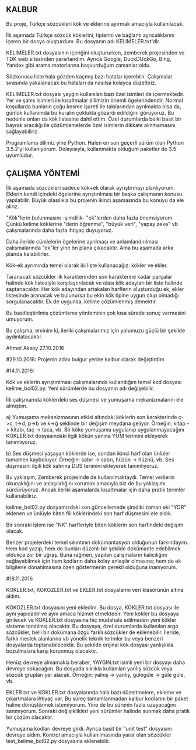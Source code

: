 ## KALBUR

Bu proje, Türkçe sözcükleri kök ve eklerine ayırmak amacıyla kullanılacak.

İlk aşamada Türkçe sözcük köklerini, tiplerini ve bağlantı ayrıcalıklarını içeren bir dosya oluşturdum.
Bu dosyanın adı KELIMELER.txt'dir.

KELIMELER.txt dosyasının içeriğini oluştururken, zemberek projesinden ve TDK web sitesinden yararlandım. Ayrıca Google, DuckDUckGo, Bing, Yandex gibi arama motorlarına başvurduğum zamanlar oldu.

Sözkonusu liste hala gözden kaçmış bazı hatalar içerebilir. Çalışmalar sırasında yakalanacak bu hataları da nasılsa kolayca düzeltiriz.

KELIMELER.txt dosyası yaygın kullanılan bazı özel isimleri de içermektedir. Yer ve şahıs isimleri ile kısaltmalar dilimizin önemli ögelerindendir. Normal koşullarda bunların çoğu kesme işareti ile takılarından ayrılmakta olsa da, günlük kullanımda bu kuralın çoklukla gözardı edildiğini görüyoruz. Bu nedenle onları da kök listesine dahil ettim. Özel durumlarda belki basit bir bayrak aracılığı ile çözümlemelerde özel isimlerin dikkate alınmamasını sağlayabiliriz.

Programlama dilimiz yine Python. Halen en son geçerli sürüm olan Python 3.5.2'yi kullanıyorum. Dolayısıyla, kullanmakta olduğum paketler de 3.5 uyumludur.

## ÇALIŞMA YÖNTEMİ

İlk aşamada sözcükleri sadece kök+ek olarak ayrıştırmayı planlıyorum. Eklerin kendi içindeki ögelerine ayrıştırılması bir başka çalışmanın konusu yapılabilir. Büyük olasılıkla bu projenin ikinci aşamasında bu konuyu da ele alırız.

"Kök"lerin bulunmasını -şimdilik- "ek"lerden daha fazla önemsiyorum. Çünkü kelime köklerine "derin öğrenme", "büyük veri", "yapay zeka" vb çalışmalarında daha fazla ihtiyaç duyuyoruz.

Daha ileride cümlelerin ögelerine ayrılması ve anlamlandırılması çalışmalarında "ek"ler yine ön plana çıkacaktır. Ama bu aşamada arka planda kalabilirler.

Kök-ek ayrımında temel olarak iki liste kullanacağız: kökler ve ekler.

Taranacak sözcükler ilk karakterinden son karakterine kadar parçalar halinde kök listesiyle karşılaştırılacak ve olası kök adayları bir liste halinde saptanacaktır. Her kök adayından artakalan harflerin oluşturduğu ek, ekler listesinde aranacak ve bulunursa bu ekin kök tipine uygun olup olmadığı sorgulanacaktır. Ek de uygunsa, kelime çözümlenmiş demektir.

Bu basitleştirilmiş çözümleme yönteminin çok kısa sürede sonuç vermesini umuyorum.

Bu çalışma, eminim ki, ileriki çalışmalarımız için yolumuzu güçlü bir şekilde aydınlatacaktır.

Ahmet Aksoy
27.10.2016

#29.10.2016: 
Projenin adını bulgur yerine kalbur olarak değiştirdim

#14.11.2016: 

Kök ve eklerin ayrıştırılması çalışmalarında kullandığım temel kod dosyası kelime_bol02.py. Yeni sürümlerde bu dosyanın adı değişebilir.

İlk çalışmamda köklerdeki ses düşmesi ve yumuşama mekanizmalarını ele almıştım. 

a) Yumuşama mekanizmasının etkisi altındaki köklerin son karakterinde ç->c, t->d, p->b ve k->ğ şeklinde bir değişim meydana geliyor. Örneğin: kitap -> kitabı, taç -> taca, vb.
Bir köke yumuşama uygulanıp uygulanmayacağını KOKLER.txt dosyasındaki ilgili kökün yanına YUM terimini ekleyerek tanımlıyoruz. 

b) Ses düşmesi yaşayan köklerde ise, sondan ikinci harf olan ünlüler tamamen kayboluyor. Örneğin: sabır -> sabrı, hüzün -> hüznü, vb. Ses düşmesini ilgili kök satırına DUS terimini ekleyerek tanımlıyoruz.

Bu yaklaşım, Zemberek projesinde de kullanılmaktaydı. Temel verilerin okunaklığını ve anlaşılırlığını korumak amacıyla biz de bu yaklaşımı sürdürüyoruz. Ancak ileriki aşamalarda kısaltmalar için daha pratik terimler kullanabiliriz.

kelime_bol02.py dosyamızdaki son güncellemede şimdiki zaman eki "YOR" eklenen ve ünlüyle biten fiil köklerindeki son harf düşmesini ele aldık.

Bir sonraki işlem ise "NK" harfleriyle biten köklerin son harfindeki değişim olacak.

Benzer projelerdeki temel sıkıntının dokümantasyon olduğunun farkındayım. Hem kod yazıp, hem de bunları düzenli bir şekilde dokümante edebilmek oldukça zor bir uğraş. Buna rağmen, yapılan çalışmaların kalıcılığını sağlayabilmek için hem kodların daha kolay anlaşılır olmasına; hem de ek bilgilerle donatılmasına özen göstermenin gerekli olduğuna inanıyorum.

#18.11.2016

KOKLER.txt, KOKOZLER.txt ve EKLER.txt dosyalarını veri klasörünün altına aldım.

KOKOZLER.txt dosyasını yeni ekledim. Bu dosya, KOKLER.txt dosyası ile aynı yapıdadır ve aynı amaca hizmet etmektedir. Yeni kökler bu dosyaya girilecek ve KOKLER.txt dosyasına hiç müdahale edilmeden yeni kökler sisteme tanıtılmış olacaktır. Bu dosyaya, özel durumlarda kullanılan argo sözcükler, belli bir dokümana özgü farklı sözcükler de eklenebilir. İleride, farklı meslek alanlarına vb yönelik teknik terimler bu veya benzeri dosyalarda toplanabilecektir.
Bu şekilde orijinal kök dosyası yanlışlıkla bozulmalara karşı korunmuş olacaktır.

Henüz devreye almamakla beraber, YAYGIN.txt isimli yeni bir dosyayı daha devreye sokacağım. Bu dosyada sıklıkla kullanılan yanlış sözcük veya sözcük grupları yer alacak. Örneğin: yalnış -> yanlış, gülegüle -> güle güle, vb.

EKLER.txt ve KOKLER.txt dosyalarında hala bazı düzeltmelere, ekleme ve çıkartmalara ihtiyaç var. Bu süreç tamamlanmadan kalbur kodlarını bir paket haline dönüştürmek istemiyorum. Yine de bu sürenin fazla uzayacağını sanmıyorum. Sonraki değişiklikleri yeni sürümler halinde sunmak daha pratik bir çözüm olacaktır.

Yumuşama kodları devreye girdi. Ayrıca basit bir "unit test" dosyasını devreye aldım. Kontrol amacıyla kullanılmasında yarar olan sözcükler test_kelime_bol02.py dosyasına eklenebilir.


